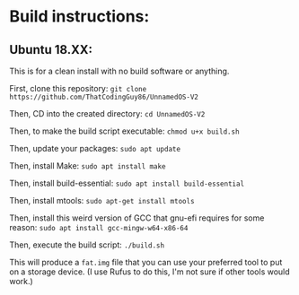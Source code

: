 # Build instructions:

## Ubuntu 18.XX:

This is for a clean install with no build software or anything.

First, clone this repository:
`git clone https://github.com/ThatCodingGuy86/UnnamedOS-V2`

Then, CD into the created directory:
`cd UnnamedOS-V2`

Then, to make the build script executable:
`chmod u+x build.sh`

Then, update your packages:
`sudo apt update`

Then, install Make:
`sudo apt install make`

Then, install build-essential:
`sudo apt install build-essential`

Then, install mtools:
`sudo apt-get install mtools`

Then, install this weird version of GCC that gnu-efi requires for some reason:
`sudo apt install gcc-mingw-w64-x86-64`

Then, execute the build script:
`./build.sh`

This will produce a `fat.img` file that you can use your preferred tool to put on a storage device. (I use Rufus to do this, I'm not sure if other tools would work.)
